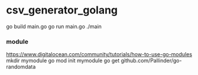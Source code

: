 # csv_generator_golang

go build main.go
go run main.go
./main


### module
https://www.digitalocean.com/community/tutorials/how-to-use-go-modules
mkdir mymodule
go mod init mymodule
go get github.com/Pallinder/go-randomdata